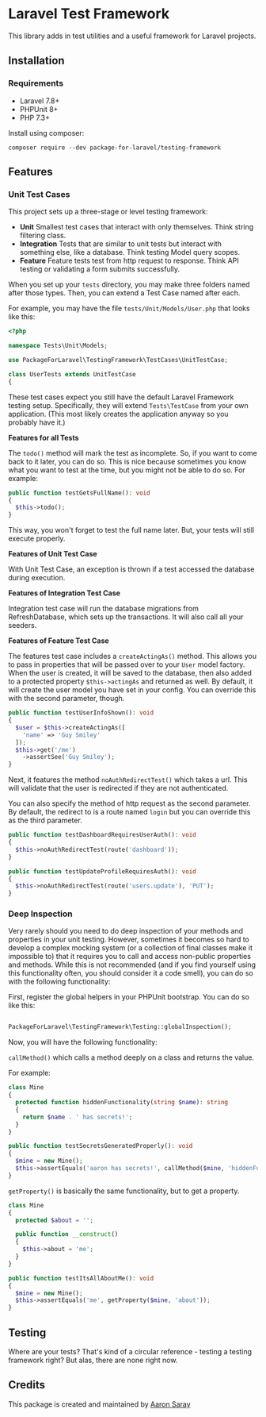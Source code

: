# Laravel Test Framework

This library adds in test utilities and a useful framework for Laravel projects.

## Installation

### Requirements

* Laravel 7.8+
* PHPUnit 8+
* PHP 7.3+

Install using composer:

`composer require --dev package-for-laravel/testing-framework`

## Features

### Unit Test Cases

This project sets up a three-stage or level testing framework:

* **Unit** Smallest test cases that interact with only themselves.  Think string filtering class.
* **Integration** Tests that are similar to unit tests but interact with something else, like a database.  Think testing Model query scopes.
* **Feature** Feature tests test from http request to response.  Think API testing or validating a form submits successfully.

When you set up your `tests` directory, you may make three folders named after those types.  Then, you can extend a Test Case named after each.

For example, you may have the file `tests/Unit/Models/User.php` that looks like this:

```php
<?php

namespace Tests\Unit\Models;

use PackageForLaravel\TestingFramework\TestCases\UnitTestCase;

class UserTests extends UnitTestCase
{
```

These test cases expect you still have the default Laravel Framework testing setup.  Specifically, they will extend `Tests\TestCase` from your own application. (This most likely creates the application anyway so you probably have it.)

**Features for all Tests**

The `todo()` method will mark the test as incomplete.  So, if you want to come back to it later, you can do so.  This is nice because sometimes you know what you want to test at the time, but you might not be able to do so.  For example:

```php
public function testGetsFullName(): void
{
  $this->todo();
}
```

This way, you won't forget to test the full name later.  But, your tests will still execute properly.

**Features of Unit Test Case**

With Unit Test Case, an exception is thrown if a test accessed the database during execution.

**Features of Integration Test Case**

Integration test case will run the database migrations from RefreshDatabase, which sets up the transactions. It will also call all your seeders.

**Features of Feature Test Case**

The features test case includes a `createActingAs()` method.  This allows you to pass in properties that will be passed over to your `User` model factory.  When the user is created,
it will be saved to the database, then also added to a protected property `$this->actingAs` and returned as well.  By default, it will create the user model you have set in your config. You can override this with the second parameter, though.

```php
public function testUserInfoShown(): void
{
  $user = $this->createActingAs([
    'name' => 'Guy Smiley'
  ]);
  $this->get('/me')
    ->assertSee('Guy Smiley');
}
```

Next, it features the method `noAuthRedirectTest()` which takes a url. This will validate that the user is redirected if they are not authenticated.

You can also specify the method of http request as the second parameter.  By default, the redirect to is a route named `login` but you can override this as the third parameter.

```php
public function testDashboardRequiresUserAuth(): void
{
  $this->noAuthRedirectTest(route('dashboard'));
}

public function testUpdateProfileRequiresAuth(): void
{
  $this->noAuthRedirectTest(route('users.update'), 'PUT');
}
```

### Deep Inspection

Very rarely should you need to do deep inspection of your methods and properties in your unit testing.  However, sometimes it becomes so hard
to develop a complex mocking system (or a collection of final classes make it impossible to) that it requires you to call and access non-public properties and methods.
While this is not recommended (and if you find yourself using this functionality often, you should consider it a code smell), you can do so with the following functionality:

First, register the global helpers in your PHPUnit bootstrap.  You can do so like this:

```php

PackageForLaravel\TestingFramework\Testing::globalInspection();
```

Now, you will have the following functionality:

`callMethod()` which calls a method deeply on a class and returns the value.

For example:

```php
class Mine
{
  protected function hiddenFunctionality(string $name): string
  {
    return $name . ' has secrets!';
  }
}

public function testSecretsGeneratedProperly(): void
{
  $mine = new Mine();
  $this->assertEquals('aaron has secrets!', callMethod($mine, 'hiddenFunctionality', ['aaron']));
}
```

`getProperty()` is basically the same functionality, but to get a property.

```php
class Mine
{
  protected $about = '';

  public function __construct()
  {
    $this->about = 'me';
  }
}

public function testItsAllAboutMe(): void
{
  $mine = new Mine();
  $this->assertEquals('me', getProperty($mine, 'about'));
}
```

## Testing

Where are your tests?  That's kind of a circular reference - testing a testing framework right? But alas, there are none right now.

## Credits

This package is created and maintained by [Aaron Saray](https://github.com/aaronsaray) 

